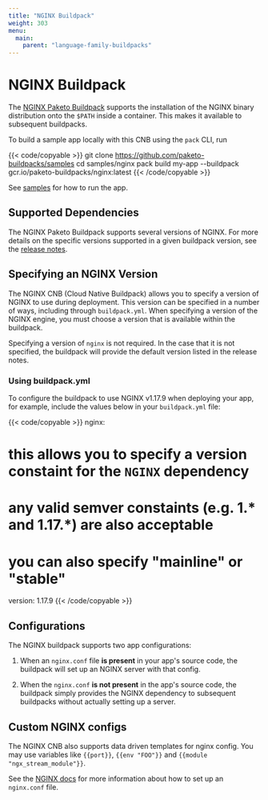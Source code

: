 ```yaml
---
title: "NGINX Buildpack"
weight: 303
menu:
  main:
    parent: "language-family-buildpacks"
---
```


# NGINX Buildpack

The [NGINX Paketo Buildpack](//github.com/paketo-buildpacks/nginx) supports the installation of the NGINX binary distribution onto
the `$PATH` inside a container. This makes it available to subsequent
buildpacks.

To build a sample app locally with this CNB using the `pack` CLI, run

{{< code/copyable >}}
git clone https://github.com/paketo-buildpacks/samples
cd samples/nginx
pack build my-app --buildpack gcr.io/paketo-buildpacks/nginx:latest
{{< /code/copyable >}}

See [samples](https://github.com/paketo-buildpacks/samples/tree/main/nginx)
for how to run the app.

## Supported Dependencies


The NGINX Paketo Buildpack supports several versions of NGINX.
For more details on the specific versions supported in a given buildpack
version, see the [release
notes](https://github.com/paketo-buildpacks/nginx/releases).

## Specifying an NGINX Version

The NGINX CNB (Cloud Native Buildpack) allows you to specify a version of NGINX to use during
deployment. This version can be specified in a number of ways, including
through `buildpack.yml`. When specifying a
version of the NGINX engine, you must choose a version that is available
within the buildpack.

Specifying a version of `nginx` is not required. In the case that it is not
specified, the buildpack will provide the default version listed in the release
notes.

### Using buildpack.yml

To configure the buildpack to use NGINX v1.17.9 when deploying your app, for example,
include the values below in your `buildpack.yml` file:

{{< code/copyable >}}
nginx:
  # this allows you to specify a version constaint for the `NGINX` dependency
  # any valid semver constaints (e.g. 1.* and 1.17.*) are also acceptable
  #
  # you can also specify "mainline" or "stable"
  version: 1.17.9
{{< /code/copyable >}}

## Configurations
The NGINX buildpack supports two app configurations:

1. When an `nginx.conf` file **is present** in your app's source code, the
   buildpack will set up an NGINX server with that config.

1. When the `nginx.conf` **is not present** in the app's source code, the
   buildpack simply provides the NGINX dependency to subsequent buildpacks
   without actually setting up a server.

## Custom NGINX configs

The NGINX CNB also supports data driven templates for nginx config. You may use
variables like `{{port}}`, `{{env "FOO"}}` and `{{module "ngx_stream_module"}}`.

See the [NGINX
docs](https://nginx.org/en/docs/beginners_guide.html#conf_structure) for more
information about how to set up an `nginx.conf` file.
